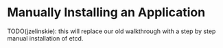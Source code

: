 # Manually Installing an Application

TODO(jzelinskie): this will replace our old walkthrough with a step by step manual installation of etcd.


